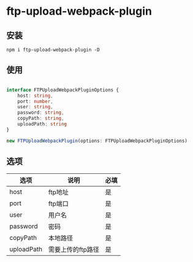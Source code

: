 # ftp-upload-webpack-plugin

## 安装
```
npm i ftp-upload-webpack-plugin -D
```

## 使用

```ts

interface FTPUploadWebpackPluginOptions {
    host: string,
    port: number,
    user: string,
    password: string,
    copyPath: string,
    uploadPath: string
}

new FTPUploadWebpackPlugin(options: FTPUploadWebpackPluginOptions)

```
## 选项

选项 | 说明 | 必填
---|---|---
host | ftp地址 | 是
port | ftp端口 | 是
user| 用户名 | 是
password | 密码 | 是
copyPath | 本地路径 | 是
uploadPath | 需要上传的ftp路径 | 是


